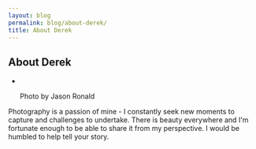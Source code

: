 ```yaml
---
layout: blog
permalink: blog/about-derek/
title: About Derek
---
```


## About Derek

<ul class="pictures">
    <li class="picture horizontal">
        <div class="image-container">
            <img class="lazy" data-src="/images/me.jpg" alt="" title="Photo by Jason Ronald" />
            <noscript><img src="/images/me.jpg" alt="" title="Photo by Jason Ronald" /></noscript>
        </div>
        <p class="caption">Photo by Jason Ronald</p>
    </li>
</ul>

<div class="section">
    <p>
        Photography is a passion of mine - I constantly seek new moments to capture and challenges to undertake. There is beauty everywhere and I'm fortunate enough to be able to share it from my perspective. I would be humbled to help tell your story.
    </p>
</div>